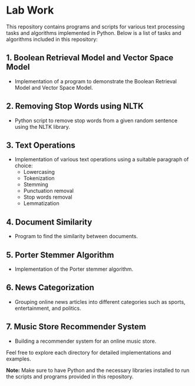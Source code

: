 # Lab Work

This repository contains programs and scripts for various text processing tasks and algorithms implemented in Python. Below is a list of tasks and algorithms included in this repository:

## 1. Boolean Retrieval Model and Vector Space Model

- Implementation of a program to demonstrate the Boolean Retrieval Model and Vector Space Model.

## 2. Removing Stop Words using NLTK

- Python script to remove stop words from a given random sentence using the NLTK library.

## 3. Text Operations

- Implementation of various text operations using a suitable paragraph of choice:
  - Lowercasing
  - Tokenization
  - Stemming
  - Punctuation removal
  - Stop words removal
  - Lemmatization

## 4. Document Similarity

- Program to find the similarity between documents.

## 5. Porter Stemmer Algorithm

- Implementation of the Porter stemmer algorithm.

## 6. News Categorization

- Grouping online news articles into different categories such as sports, entertainment, and politics.

## 7. Music Store Recommender System

- Building a recommender system for an online music store.

Feel free to explore each directory for detailed implementations and examples.

**Note:** Make sure to have Python and the necessary libraries installed to run the scripts and programs provided in this repository.
